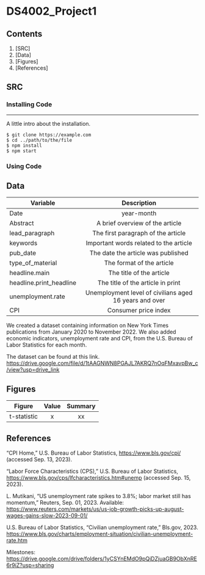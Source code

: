 # DS4002_Project1

## Contents
1. [SRC]
2. [Data]
3. [Figures]
4. [References]

## SRC
### Installing Code

***
A little intro about the installation. 
```
$ git clone https://example.com
$ cd ../path/to/the/file
$ npm install
$ npm start
```

### Using Code

## Data
| Variable     | Description | 
|--------------|:-----:|
| Date | year-month |        
| Abstract | A brief overview of the article |  
| lead_paragraph | The first paragraph of the article |
| keywords | Important words related to the article |
| pub_date | The date the article was published |
| type_of_material | The format of the article |
| headline.main | The title of the article |
| headline.print_headline | The title of the article in print |
| unemployment.rate | Unemployment level of civilians aged 16 years and over |
| CPI | Consumer price index |

We created a dataset containing information on New York Times publications from January 2020 to November 2022. We also added economic indicators, unemployment rate and CPI, from the U.S. Bureau of Labor Statistics for each month. 

The dataset can be found at this link. 
https://drive.google.com/file/d/1tAAGNWN8PGAJL7AKRQ7nOqFMxavpBw_c/view?usp=drive_link


## Figures
| Figure     | Value | Summary |
|--------------|:-----:|:-----:|
| t-statistic | x | xx |

## References

“CPI Home,” U.S. Bureau of Labor Statistics, https://www.bls.gov/cpi/ (accessed Sep. 13, 2023). 

“Labor Force Characteristics (CPS),” U.S. Bureau of Labor Statistics, https://www.bls.gov/cps/lfcharacteristics.htm#unemp (accessed Sep. 15, 2023). 

‌L. Mutikani, “US unemployment rate spikes to 3.8%; labor market still has momentum,” Reuters, Sep. 01, 2023. Available: https://www.reuters.com/markets/us/us-job-growth-picks-up-august-wages-gains-slow-2023-09-01/	

U.S. Bureau of Labor Statistics, “Civilian unemployment rate,” Bls.gov, 2023. https://www.bls.gov/charts/employment-situation/civilian-unemployment-rate.htm

Milestones: https://drive.google.com/drive/folders/1yCSYnEMdO9pQjDZjuaGB9ObXnRE6r9iZ?usp=sharing
